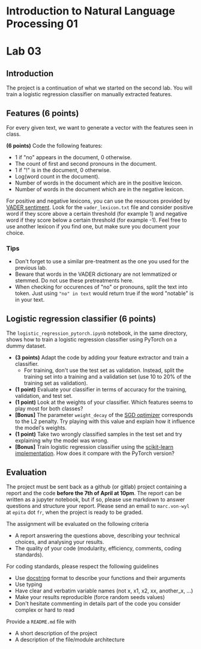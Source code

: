 # Introduction to Natural Language Processing 01
# Lab 03

## Introduction

The project is a continuation of what we started on the second lab. You will train a logistic regression classifier on manually extracted features.

## Features (6 points)

For every given text, we want to generate a vector with the features seen in class.

**(6 points)** Code the following features:
* 1 if "no" appears in the document, 0 otherwise.
* The count of first and second pronouns in the document.
* 1 if "!" is in the document, 0 otherwise.
* Log(word count in the document).
* Number of words in the document which are in the positive lexicon.
* Number of words in the document which are in the negative lexicon.

For positive and negative lexicons, you can use the resources provided by [VADER sentiment](https://github.com/cjhutto/vaderSentiment). Look for the `vader_lexicon.txt` file and consider positive word if they score above a certain threshold (for example 1) and negative word if they score below a certain threshold (for example -1). Feel free to use another lexicon if you find one, but make sure you document your choice.

### Tips

* Don't forget to use a similar pre-treatment as the one you used for the previous lab.
* Beware that words in the VADER dictionary are not lemmatized or stemmed. Do not use these pretreatments here.
* When checking for occurences of "no" or pronouns, split the text into token. Just using `"no" in text` would return true if the word "notable" is in your text.

## Logistic regression classifier (6 points)

The `logistic_regression_pytorch.ipynb` notebook, in the same directory, shows how to train a logistic regression classifier using PyTorch on a dummy dataset.

* **(3 points)** Adapt the code by adding your feature extractor and train a classifier.
  * For training, don't use the test set as validation. Instead, split the training set into a training and a validation set (use 10 to 20% of the training set as validation).
* **(1 point)** Evaluate your classifier in terms of accuracy for the training, validation, and test set.
* **(1 point)** Look at the weights of your classifier. Which features seems to play most for both classes?
* **\[Bonus\]** The parameter `weight_decay` of the [SGD optimizer](https://pytorch.org/docs/stable/generated/torch.optim.SGD.html) corresponds to the L2 penalty. Try playing with this value and explain how it influence the model's weights.
* **(1 point)** Take two wrongly classified samples in the test set and try explaining why the model was wrong.
* **\[Bonus\]** Train logistic regression classifier using the [scikit-learn implementation](https://scikit-learn.org/stable/modules/generated/sklearn.linear_model.LogisticRegression.html). How does it compare with the PyTorch version?

## Evaluation

The project must be sent back as a github (or gitlab) project containing a report and the code **before the 7th of April at 10pm**. The report can be written as a jupyter notebook, but if so, please use markdown to answer questions and structure your report. Please send an email to `marc.von-wyl` at `epita` dot `fr`, when the project is ready to be graded.

The assignment will be evaluated on the following criteria

* A report answering the questions above, describing your technical choices, and analysing your results.
* The quality of your code (modularity, efficiency, comments, coding standards).

For coding standards, please respect the following guidelines
* Use [docstring](https://www.programiz.com/python-programming/docstrings) format to describe your functions and their arguments
* Use typing
* Have clear and verbatim variable names (not x, x1, x2, xx, another_x, ...)
* Make your results reproducible (force random seeds values)
* Don't hesitate commenting in details part of the code you consider complex or hard to read

Provide a `README.md` file with 
* A short description of the project
* A description of the file/module architecture